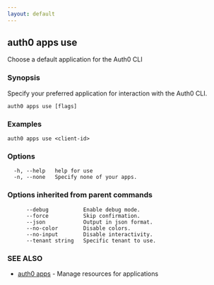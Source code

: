 ```yaml
---
layout: default
---
```

## auth0 apps use

Choose a default application for the Auth0 CLI

### Synopsis

Specify your preferred application for interaction with the Auth0 CLI.

```
auth0 apps use [flags]
```

### Examples

```
auth0 apps use <client-id>
```

### Options

```
  -h, --help   help for use
  -n, --none   Specify none of your apps.
```

### Options inherited from parent commands

```
      --debug           Enable debug mode.
      --force           Skip confirmation.
      --json            Output in json format.
      --no-color        Disable colors.
      --no-input        Disable interactivity.
      --tenant string   Specific tenant to use.
```

### SEE ALSO

* [auth0 apps](auth0_apps.md)	 - Manage resources for applications

